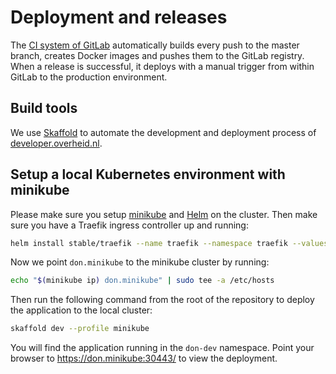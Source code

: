 # Deployment and releases
The [CI system of GitLab](https://gitlab.com/commonground/developer.overheid.nl/pipelines) automatically builds every push to the master branch, creates Docker images and pushes them to the GitLab registry. When a release is successful, it deploys with a manual trigger from within GitLab to the production environment.

## Build tools
We use [Skaffold](https://github.com/GoogleContainerTools/skaffold) to automate the development and deployment process of [developer.overheid.nl](developer.overheid.nl).

## Setup a local Kubernetes environment with minikube
Please make sure you setup [minikube](https://github.com/kubernetes/minikube) and [Helm](https://helm.sh/) on the cluster. Then make sure you have a Traefik ingress controller up and running:

```bash
helm install stable/traefik --name traefik --namespace traefik --values helm/traefik-values-minikube.yaml
```

Now we point `don.minikube` to the minikube cluster by running:

```bash
echo "$(minikube ip) don.minikube" | sudo tee -a /etc/hosts
```

Then run the following command from the root of the repository to deploy the application to the local cluster:

```bash
skaffold dev --profile minikube
```

You will find the application running in the `don-dev` namespace. Point your browser to https://don.minikube:30443/ to view the deployment.
